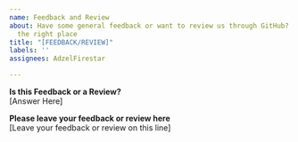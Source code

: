 ```yaml
---
name: Feedback and Review
about: Have some general feedback or want to review us through GitHub? You are in
  the right place
title: "[FEEDBACK/REVIEW]"
labels: ''
assignees: AdzelFirestar

---
```


**Is this Feedback or a Review?**  
[Answer Here]  
  
**Please leave your feedback or review here**  
[Leave your feedback or review on this line]
